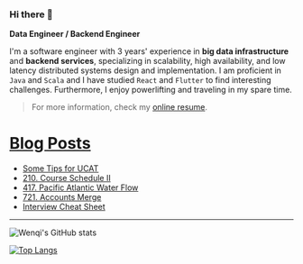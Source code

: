 ### Hi there 👋

**Data Engineer / Backend Engineer**

I'm a software engineer with 3 years' experience in **big data infrastructure** and **backend services**, specializing in scalability, high availability, and low latency distributed systems design and implementation. 
I am proficient in `Java` and `Scala` and I have studied `React` and `Flutter` to find interesting challenges.
Furthermore, I enjoy powerlifting and traveling in my spare time.


> For more information, check my [online resume](https://jiangwenqi.info/).

# [Blog Posts](https://www.dev.to/jiangwenqi)
<!-- BLOG-POST-LIST:START -->
- [Some Tips for UCAT](https://dev.to/jiangwenqi/some-tips-for-ucat-3f3k)
- [210. Course Schedule II](https://dev.to/jiangwenqi/210-course-schedule-ii-10ml)
- [417. Pacific Atlantic Water Flow](https://dev.to/jiangwenqi/417-pacific-atlantic-water-flow-4kog)
- [721. Accounts Merge](https://dev.to/jiangwenqi/721-accounts-merge-cec)
- [Interview Cheat Sheet](https://dev.to/jiangwenqi/interview-cheat-sheet-3ob7)
<!-- BLOG-POST-LIST:END -->


---

![Wenqi's GitHub stats](https://github-readme-stats.vercel.app/api?username=jiangwenqi&show_icons=true&count_private=true)

[![Top Langs](https://github-readme-stats.vercel.app/api/top-langs/?username=jiangwenqi&layout=compact)](https://github.com/jiangwenqi/github-readme-stats)
